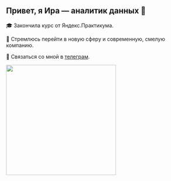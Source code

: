 ## Привет, я Ира — аналитик данных 👋

🎓 Закончила курс от Яндекс.Практикума. 

🚀 Стремлюсь перейти в новую сферу и современную, смелую компанию.

💬 Связаться со мной в [телеграм](t.me/irashtelm).

<!-- гифка -->
<div align="left">
  <img src="https://media.giphy.com/media/4bAEIAB84zPwc/giphy.gif" width="300">
</div>

<!-- счётчик просмотров -->
<img src="https://komarev.com/ghpvc/?username=irashtelm&style=flat-square&color=blue" alt=""/>
